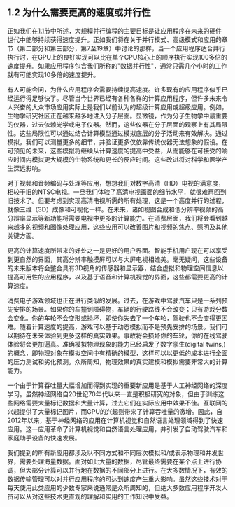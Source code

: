 ## 1.2 为什么需要更高的速度或并行性

正如我们在[1.1节](1.1.md)中所述，大规模并行编程的主要目标是让应用程序在未来的硬件世代中能够持续获得速度提升。正如我们将在关于并行模式、高级模式和应用的章节（第二部分和第三部分，第7至19章）中讨论的那样，当一个应用程序适合并行执行时，在GPU上的良好实现可以比在单个CPU核心上的顺序执行实现100多倍的速度提升。如果应用程序包含我们所称的"数据并行性"，通常只需几个小时的工作就有可能实现10多倍的速度提升。

有人可能会问，为什么应用程序会需要持续提高速度。许多现有的应用程序似乎已经运行得足够快了。尽管当今世界已经有各种各样的计算应用程序，但许多未来令人兴奋的大众市场应用实际上是我们以前认为的超级计算应用或超级应用。例如，生物学研究社区正在越来越多地进入分子层面。显微镜，作为分子生物学中最重要的仪器，过去依赖光学或电子仪器。然而，这些仪器在分子层面的观察上有其局限性。这些局限性可以通过结合计算模型通过模拟底层的分子活动来有效解决。通过模拟，我们可以测量更多的细节，并验证更多仅依靠传统仪器无法想象的假设。在可预见的未来，这些模拟将继续从计算速度的提高中受益，从而能够在可接受的响应时间内模拟更大规模的生物系统和更长的反应时间。这些改进将对科学和医学产生深远影响。

对于视频和音频编码与处理等应用，想想我们对数字高清（HD）电视的满意度，相较于旧的NTSC电视。一旦我们体验了高清电视画面的细节水平，就很难再回到旧技术了。但要考虑到实现高清电视所需的所有处理，这是一个高度并行的过程，就像三维（3D）成像和可视化一样。在未来，诸如视图合成和低分辨率视频的高分辨率显示等新功能将需要电视中更多的计算能力。在消费层面，我们将会看到越来越多的视频和图像处理应用，这些应用可以改善图片和视频的焦点、照明及其他关键方面。

更高的计算速度所带来的好处之一是更好的用户界面。智能手机用户现在可以享受到更自然的界面，其高分辨率触摸屏可以与大屏电视相媲美。毫无疑问，这些设备的未来版本将会整合具有3D视角的传感器和显示器，结合虚拟和物理空间信息以提高可用性的应用程序，以及基于语音和计算机视觉的界面，这些都需要更高的计算速度。

消费电子游戏领域也正在进行类似的发展。过去，在游戏中驾驶汽车只是一系列预先安排的场景。如果你的车撞到障碍物，车辆的行驶路线不会改变；只有游戏分数会变化。你的车轮不会变形或损坏，即使你失去了一个车轮，驾驶也不会变得更困难。随着计算速度的提高，游戏可以基于动态模拟而不是预先安排的场景。我们可以期待在未来体验到更多这样的真实效果。事故将会损坏你的车轮，你的在线驾驶体验将会更加逼真。准确模拟物理现象的能力已经启发了数字孪生(digital twins,)的概念，即物理对象在模拟空间中有精确的模型，这样可以以更低的成本进行全面的压力测试和劣化预测。众所周知，物理效果的真实建模和模拟需要非常大的计算能力。

一个由于计算吞吐量大幅增加而得到实现的重要新应用是基于人工神经网络的深度学习。虽然神经网络自20世纪70年代以来一直是积极研究的对象，但由于训练这些网络需要大量标记数据和大量计算，过去它们在实际应用中效果不佳。互联网的兴起提供了大量标记图片，而GPU的兴起则带来了计算吞吐量的激增。因此，自2012年以来，基于神经网络的应用在计算机视觉和自然语言处理领域得到了快速应用。这一应用革命了计算机视觉和自然语言处理应用，并引发了自动驾驶汽车和家庭助手设备的快速发展。

我们提到的所有新应用都涉及以不同方式和不同层次模拟和/或表示物理和并发世界，需要处理海量数据。面对如此大量的数据，尽管最终需要在某个点上进行协调，但大部分计算可以并行地在数据的不同部分上进行。在大多数情况下，有效的数据传输管理可以对并行应用程序的可达到速度产生重大影响。虽然这些技术对于每天使用此类应用的少数专家来说通常是众所周知的，但绝大多数应用程序开发人员可以从对这些技术更直观的理解和实用的工作知识中受益。